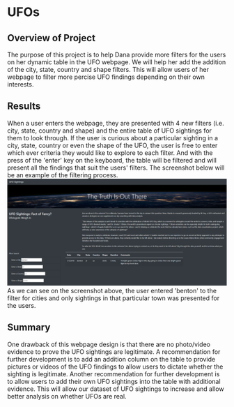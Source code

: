 # UFOs

## Overview of Project

The purpose of this project is to help Dana provide more filters for the users on her dynamic table in the UFO webpage. We will help her add the addition of the city, state, country and shape filters. This will allow users of her webpage to filter more percise UFO findings depending on their own interests.

## Results

When a user enters the webpage, they are presented with 4 new filters (i.e. city, state, country and shape) and the entire table of UFO sightings for them to look through. If the user is curious about a particular sighting in a city, state, country or even the shape of the UFO, the user is free to enter which ever criteria they would like to explore to each filter. And with the press of the 'enter' key on the keyboard, the table will be filtered and will present all the findings that suit the users' filters. The screenshot below will be an example of the filtering process.
<br>
![Capture of Webpage](static/images/CaptureOfWebpageFilter.PNG)
<br>
As we can see on the screenshot above, the user entered 'benton' to the filter for cities and only sightings in that particular town was presented for the users.

## Summary
One drawback of this webpage design is that there are no photo/video evidence to prove the UFO sightings are legitimate. A recommendation for further development is to add an addition column on the table to provide pictures or videos of the UFO findings to allow users to dictate whether the sighting is legitimate. Another recommendation for further development is to allow users to add their own UFO sightings into the table with additional evidence. This will allow our dataset of UFO sightings to increase and allow better analysis on whether UFOs are real.
